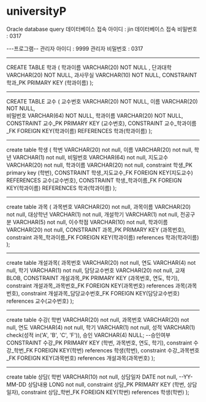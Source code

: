# universityP


Oracle database query
데이터베이스 접속 아이디 : jin
데이터베이스 접속 비밀번호 : 0317


---프로그램--
관리자 아이디 : 9999
관리자 비밀번호 : 0317




-------------------------------------------------------------------------------------------------------
CREATE TABLE 학과 (
	학과이름 	VARCHAR(20) 	NOT NULL ,
   	단과대학 	VARCHAR(20) 	NOT NULL,
	과사무실 VARCHAR(10) 	NOT NULL,
       	CONSTRAINT 학과_PK PRIMARY KEY (학과이름)
	);





-------------------------------------------------------------------------------------------------------

CREATE TABLE 교수 (
	교수번호 	VARCHAR(20) 	NOT NULL,
	이름 VARCHAR(20) 	NOT NULL,   	
	비밀번호 	VARCHAR(64) 	NOT NULL,
   	학과이름 	VARCHAR(20) 	NOT NULL,
   	CONSTRAINT 교수_PK PRIMARY KEY (교수번호),
       	CONSTRAINT 교수_학과이름_FK FOREIGN KEY(학과이름) REFERENCES  학과(학과이름) 
	);




--------------------------------------------------------------------------------------------------------
	
create table 학생 (
	학번 VARCHAR(20) not null,
	이름 VARCHAR(20) not null,
	학년 VARCHAR(1) not null,
	비밀번호 VARCHAR(64) not null,
	지도교수 VARCHAR(20) not null,
	학과이름 VARCHAR(20) not null,
	constraint 학생_PK primary key (학번),
	CONSTRAINT 학생_지도교수_FK FOREIGN KEY(지도교수) REFERENCES  교수(교수번호),
	CONSTRAINT 학생_학과이름_FK FOREIGN KEY(학과이름) REFERENCES  학과(학과이름) 
	);




-------------------------------------------------------------------------------------------------------



create table 과목 ( 
	과목번호 VARCHAR(20) not null,
	과목이름 VARCHAR(20) not null,
	대상학년 VARCHAR(1) not null,
	개설학기 VARCHAR(1) not null,
	전공구분 VARCHAR(5) not null,
	이수학점 VARCHAR(10) not null,
	학과이름 VARCHAR(20) not null,
	CONSTRAINT 과목_PK PRIMARY KEY (과목번호),
	constraint 과목_학과이름_FK FOREIGN KEY(학과이름) references 학과(학과이름)
	);



------------------------------------------------------------------------------------------

create table 개설과목(
	과목번호 VARCHAR(20) not null,
	연도 VARCHAR(4) not null,
	학기 VARCHAR(1) not null,
	담당교수번호 VARCHAR(20) not null,
	교재 BLOB,
	CONSTRAINT 개설과목_PK PRIMARY KEY (과목번호, 연도, 학기),
	constraint 개설과목_과목번호_FK FOREIGN KEY(과목번호) references 과목(과목번호),
	constraint 개설과목_담당교수번호_FK FOREIGN KEY(담당교수번호) references 교수(교수번호)
);



------------------------------------------------------------------------------------------

create table 수강(
	학번 VARCHAR(20) not null,
	과목번호 VARCHAR(20) not null,
	연도 VARCHAR(4) not null,
	학기 VARCHAR(1) not null,
	성적 VARCHAR(1) check(성적 in('A', 'B', 'C', 'F')),
	승인 VARCHAR(4) NULL;                                                       --승인여부
	CONSTRAINT 수강_PK PRIMARY KEY (학번, 과목번호, 연도, 학기),
	constraint 수강_학번_FK FOREIGN KEY(학번) references 학생(학번),
	constraint 수강_과목번호_FK FOREIGN KEY(과목번호) references 개설과목(과목번호)
);

------------------------------------------------------------------------------------------

create table 상담(
	학번 VARCHAR(10) not null,
	상담일자 DATE not null,                               --YY-MM-DD
	상담내용 LONG not null,
	constraint 상담_PK PRIMARY KEY (학번, 상담일자),
	constraint 상담_학번_FK FOREIGN KEY(학번) references 학생(학번)
);




